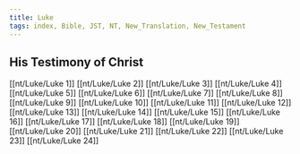 ```yaml
---
title: Luke
tags: index, Bible, JST, NT, New_Translation, New_Testament
---
```


## His Testimony of Christ

[[nt/Luke/Luke 1]]
[[nt/Luke/Luke 2]]
[[nt/Luke/Luke 3]]
[[nt/Luke/Luke 4]]
[[nt/Luke/Luke 5]]
[[nt/Luke/Luke 6]]
[[nt/Luke/Luke 7]]
[[nt/Luke/Luke 8]]
[[nt/Luke/Luke 9]]
[[nt/Luke/Luke 10]]
[[nt/Luke/Luke 11]]
[[nt/Luke/Luke 12]]
[[nt/Luke/Luke 13]]
[[nt/Luke/Luke 14]]
[[nt/Luke/Luke 15]]
[[nt/Luke/Luke 16]]
[[nt/Luke/Luke 17]]
[[nt/Luke/Luke 18]]
[[nt/Luke/Luke 19]]
[[nt/Luke/Luke 20]]
[[nt/Luke/Luke 21]]
[[nt/Luke/Luke 22]]
[[nt/Luke/Luke 23]]
[[nt/Luke/Luke 24]]
